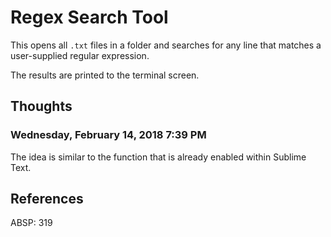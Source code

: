 # Regex Search Tool

This opens all `.txt` files in a folder and searches for any line that matches a user-supplied regular expression.

The results are printed to the terminal screen.

## Thoughts

### Wednesday, February 14, 2018 7:39 PM

The idea is similar to the function that is already enabled within Sublime Text.

## References

ABSP: 319

